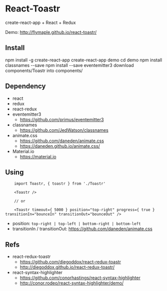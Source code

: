 # React-Toastr

create-react-app + React + Redux

Demo: http://flymaple.github.io/react-toastr/

## Install

npm install -g create-react-app
create-react-app demo
cd demo
npm install classnames --save
npm install --save eventemitter3 
download components/Toastr into components/

## Dependency

* react
* redux
* react-redux
* eventemitter3
  * https://github.com/primus/eventemitter3
* classnames
  * https://github.com/JedWatson/classnames
* animate.css
  * https://github.com/daneden/animate.css
  * https://daneden.github.io/animate.css/
* Material.io
  * https://material.io

## Using

``` JS
    import Toastr, { toastr } from './Toastr'

    <Toastr />

    // or

    <Toastr timeout={ 5000 } position="top-right" progress={ true } transitionIn="bounceIn" transitionOut="bounceOut" />
```

* position: `top-right | top-left | bottom-right | bottom-left`
* transitionIn / transitionOut: https://github.com/daneden/animate.css

## Refs

* react-redux-toastr
  * https://github.com/diegoddox/react-redux-toastr
  * http://diegoddox.github.io/react-redux-toastr/
* react-syntax-highlighter
   * https://github.com/conorhastings/react-syntax-highlighter
   * http://conor.rodeo/react-syntax-highlighter/demo/